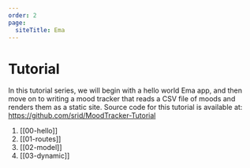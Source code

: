 ```yaml
---
order: 2
page:
  siteTitle: Ema
---
```


# Tutorial

In this tutorial series, we will begin with a hello world Ema app, and then move on to writing a mood tracker that reads a CSV file of moods and renders them as a static site. Source code for this tutorial is available at: https://github.com/srid/MoodTracker-Tutorial

1. [[00-hello]]
2. [[01-routes]]
3. [[02-model]]
4. [[03-dynamic]]